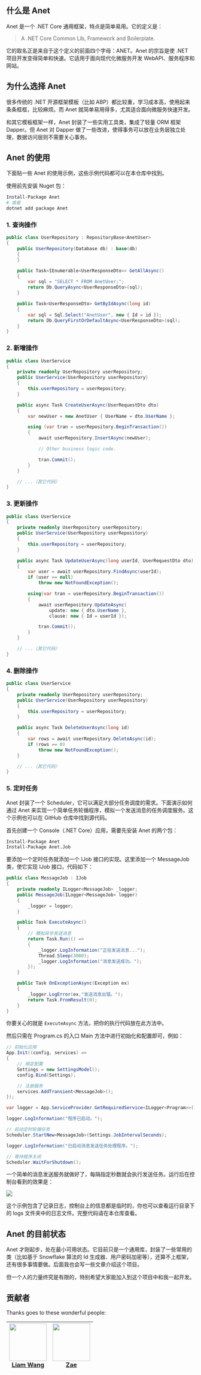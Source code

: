 ## 什么是 Anet

Anet 是一个 .NET Core 通用框架，特点是简单易用。它的定义是：

> A .NET Core Common Lib, Framework and Boilerplate.

它的取名正是来自于这个定义的前面四个字母：ANET。Anet 的宗旨是使 .NET 项目开发变得简单和快速。它适用于面向现代化微服务开发 WebAPI、服务程序和网站。

## 为什么选择 Anet

很多传统的 .NET 开源框架模板（比如 ABP）都比较重，学习成本高，使用起来条条框框，比较麻烦。而 Anet 就简单易用得多，尤其适合面向微服务快速开发。

和其它模板框架一样，Anet 封装了一些实用工具类，集成了轻量 ORM 框架 Dapper。但 Anet 对 Dapper 做了一些改进，使得事务可以放在业务层独立处理，数据访问层则不需要关心事务。

## Anet 的使用

下面贴一些 Anet 的使用示例，这些示例代码都可以在本仓库中找到。

使用前先安装 Nuget 包：

```bash
Install-Package Anet
# 或者
dotnet add package Anet
```

### 1. 查询操作

```csharp
public class UserRepository : RepositoryBase<AnetUser>
{
    public UserRepository(Database db) : base(db)
    {
    }

    public Task<IEnumerable<UserResponseDto>> GetAllAsync()
    {
        var sql = "SELECT * FROM AnetUser;";
        return Db.QueryAsync<UserResponseDto>(sql);
    }

    public Task<UserResponseDto> GetByIdAsync(long id)
    {
        var sql = Sql.Select("AnetUser", new { Id = id });
        return Db.QueryFirstOrDefaultAsync<UserResponseDto>(sql);
    }
}
```

### 2. 新增操作

```csharp
public class UserService
{
    private readonly UserRepository userRepository;
    public UserService(UserRepository userRepository)
    {
        this.userRepository = userRepository;
    }

    public async Task CreateUserAsync(UserRequestDto dto)
    {
        var newUser = new AnetUser { UserName = dto.UserName };

        using (var tran = userRepository.BeginTransaction())
        {
            await userRepository.InsertAsync(newUser);

            // Other business logic code.

            tran.Commit();
        }
    }

    // ...（其它代码）
}
```

### 3. 更新操作

```csharp
public class UserService
{
    private readonly UserRepository userRepository;
    public UserService(UserRepository userRepository)
    {
        this.userRepository = userRepository;
    }

    public async Task UpdateUserAsync(long userId, UserRequestDto dto)
    {
        var user = await userRepository.FindAsync(userId);
        if (user == null)
            throw new NotFoundException();

        using(var tran = userRepository.BeginTransaction())
        {
            await userRepository.UpdateAsync(
                update: new { dto.UserName },
                clause: new { Id = userId });

            tran.Commit();
        }
    }

    // ...（其它代码）
}
```

### 4. 删除操作

```csharp
public class UserService
{
    private readonly UserRepository userRepository;
    public UserService(UserRepository userRepository)
    {
        this.userRepository = userRepository;
    }

    public async Task DeleteUserAsync(long id)
    {
        var rows = await userRepository.DeleteAsync(id);
        if (rows == 0)
            throw new NotFoundException();
    }

    // ...（其它代码）
}
```

### 5. 定时任务

Anet 封装了一个 Scheduler，它可以满足大部分任务调度的需求。下面演示如何通过 Anet 来实现一个简单任务轮循程序，模拟一个发送消息的任务调度服务。这个示例也可以在 GitHub 仓库中找到源代码。

首先创建一个 Console（.NET Core）应用，需要先安装 Anet 的两个包：

```bash
Install-Package Anet
Install-Package Anet.Job
```

要添加一个定时任务就添加一个 IJob 接口的实现。这里添加一个 MessageJob 类，使它实现 IJob 接口，代码如下：

```csharp
public class MessageJob : IJob
{
    private readonly ILogger<MessageJob> _logger;
    public MessageJob(ILogger<MessageJob> logger)
    {
        _logger = logger;
    }

    public Task ExecuteAsync()
    {
        // 模拟异步发送消息
        return Task.Run(() =>
        {
            _logger.LogInformation("正在发送消息...");
            Thread.Sleep(3000);
            _logger.LogInformation("消息发送成功。");
        });
    }

    public Task OnExceptionAsync(Exception ex)
    {
        _logger.LogError(ex,"发送消息出错。");
        return Task.FromResult(0);
    }
}
```

你要关心的就是 `ExecuteAsync` 方法，把你的执行代码放在此方法中。

然后只需在 Program.cs 的入口 Main 方法中进行初始化和配置即可，例如：

```csharp
// 初始化应用
App.Init((config, services) =>
{
    // 绑定配置
    Settings = new SettingsModel();
    config.Bind(Settings);

    // 注册服务
    services.AddTransient<MessageJob>();
});

var logger = App.ServiceProvider.GetRequiredService<ILogger<Program>>();

logger.LogInformation("程序已启动。");

// 启动定时轮循任务
Scheduler.StartNew<MessageJob>(Settings.JobIntervalSeconds);

logger.LogInformation("已启动消息发送任务处理程序。");

// 等待程序关闭
Scheduler.WaitForShutdown();
```

一个简单的消息发送服务就做好了，每隔指定秒数就会执行发送任务。运行后在控制台看到的效果是：

![](https://i.imgur.com/plVdQD2.png)

这个示例包含了记录日志，控制台上的信息都是临时的，你也可以查看运行目录下的 logs 文件夹中的日志文件。完整代码请在本仓库查看。

## Anet 的目前状态

Anet 才刚起步，处在最小可用状态。它目前只是一个通用库，封装了一些常用的类（比如基于 Snowflake 算法的 Id 生成器、用户密码加密等），还算不上框架，还有很多事情要做。后面我也会写一些文章介绍这个项目。

但一个人的力量终究是有限的，特别希望大家能加入到这个项目中和我一起开发。

## 贡献者

Thanks goes to these wonderful people:

| [<img src="https://avatars2.githubusercontent.com/u/5000396?v=4" width="100px;"/><br/>Liam Wang](https://github.com/liamwang) | [<img src="https://avatars2.githubusercontent.com/u/12966814?v=4" width="100px;"/><br/>Zae](https://github.com/Zaeworks) |
| :---------------------------------------------------------------------------------------------------------------------------: | :----------------------------------------------------------------------------------------------------------------------: |


